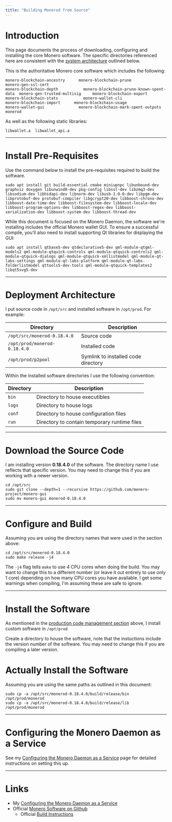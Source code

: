 ```yaml
---
title: "Building Monerod from Source"
---
```


# Introduction

This page documents the process of downloading, configuring and installing the core Monero software. The specific directories referenced here are consistent with the [system architecture](#system-architecture) outlined below.

This is the authoritative Monero core software which includes the following:

```
monero-blockchain-ancestry	    monero-blockchain-prune			monero-gen-ssl-cert
monero-blockchain-depth		      monero-blockchain-prune-known-spent-data	monero-gen-trusted-multisig     monero-blockchain-export	  monero-blockchain-stats			monero-wallet-cli               monero-blockchain-import	  monero-blockchain-usage			monero-wallet-gui               monero-blockchain-mark-spent-outputs  
monerod
```

As well as the following static libraries:
```
libwallet.a  libwallet_api.a
```

---

# Install Pre-Requisites

Use the command below to install the pre-requisites required to build the software.

```
sudo apt install git build-essential cmake miniupnpc libunbound-dev graphviz doxygen libunwind8-dev pkg-config libssl-dev libzmq3-dev libsodium-dev libhidapi-dev libnorm-dev libusb-1.0-0-dev libpgm-dev libprotobuf-dev protobuf-compiler libgcrypt20-dev libboost-chrono-dev libboost-date-time-dev libboost-filesystem-dev libboost-locale-dev libboost-program-options-dev libboost-regex-dev libboost-serialization-dev libboost-system-dev libboost-thread-dev
```

While this document is focused on the Monero Daemon, the software we're installing includes the official Monero wallet GUI. To ensure a successful compile, you'll also need to install supporting Qt libraries for displaying the GUI:

```
sudo apt install qtbase5-dev qtdeclarative5-dev qml-module-qtqml-models2 qml-module-qtquick-controls qml-module-qtquick-controls2 qml-module-qtquick-dialogs qml-module-qtquick-xmllistmodel qml-module-qt-labs-settings qml-module-qt-labs-platform qml-module-qt-labs-folderlistmodel qttools5-dev-tools qml-module-qtquick-templates2 libqt5svg5-dev
```

---

# Deployment Architecture

I put source code in `/opt/src` and installed software in `/opt/prod`. For example:

Directory                    | Description
-----------------------------|-------------------
`/opt/src/monerod-0.18.4.0`  | Source code
`/opt/prod/monerod-0.18.4.0` | Installed code
`/opt/prod/p2pool`           | Symlink to installed code directory

Within the installed software directories I use the following convention:

Directory   | Description
------------|-------------------
`bin`       | Directory to house executibles 
`logs`      | Directory to house logs
`conf`      | Directory to house configuration files
`run`       | Directory to contain temporary runtime files

---

# Download the Source Code

I am installing version **0.18.4.0** of the software. The directory name I use reflects that specific version. You may need to change this if you are working with a newer version.

```
cd /opt/src
sudo git clone --depth=1 --recursive https://github.com/monero-project/monero-gui
sudo mv monero-gui monerod-0.18.4.0
```

---

# Configure and Build

Assuming you are using the directory names that were used in the section above:

```
cd /opt/src/monerod-0.18.4.0
sudo make release -j4
```

The `-j4` flag tells `make` to use 4 CPU cores when doing the build. You may want to change this to a different number (or leave it out entirely to use only 1 core) depending on how many CPU cores you have available. I get some warnings when compiling, I'm assuming these are safe to ignore. 

---

# Install the Software

As mentioned in the [production code management section](#production-code-management) above, I install custom software in `/opt/prod`

Create a directory to house the software, note that the instuctions include the version number of the software. You may need to change this if you are compiling a later version.

# Actually Install the Software

Assuming you are using the same paths as outlined in this document:

```
sudo cp -a /opt/src/monerod-0.18.4.0/build/release/bin /opt/prod/monerod
sudo cp -a /opt/src/monerod-0.18.4.0/build/release/lib /opt/prod/monerod
```

---

# Configuring the Monero Daemon as a Service

See my [Configuring the Monero Daemon as a Service](/pages/Configuring-the-Monero-Daemon-as-a-Service.html) page for detailed instructions on setting this up.

---

# Links

* My [Configuring the Monero Daemon as a Service](/pages/Configuring-the-Monero-Daemon-as-a-Service.html)
* Official [Monero Software on Github](https://github.com/monero-project/monero-gui)
  * Official [Build Instructions](https://github.com/monero-project/monero-gui?tab=readme-ov-file#compiling-the-monero-gui-from-source)









